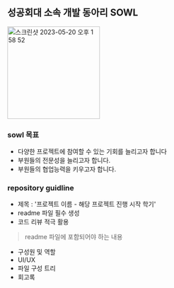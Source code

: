 ## 성공회대 소속 개발 동아리 SOWL

<img width="209" alt="스크린샷 2023-05-20 오후 1 58 52" src="https://github.com/SOWL-SKHU/.github/assets/104067367/125335ea-e16d-43ca-af37-28377c9c2fb7">

### sowl 목표
- 다양한 프로젝트에 참여할 수 있는 기회를 늘리고자 합니다
- 부원들의 전문성을 늘리고자 합니다.
- 부원들의 협업능력을 키우고자 합니다.


### repository guidline
- 제목 : '프로젝트 이름 - 해당 프로젝트 진행 시작 학기'
- readme 파일 필수 생성 
- 코드 리뷰 적극 활용
> readme 파일에 포함되어야 하는 내용 
- 구성원 및 역할
- UI/UX 
- 파일 구성 트리 
- 회고록
